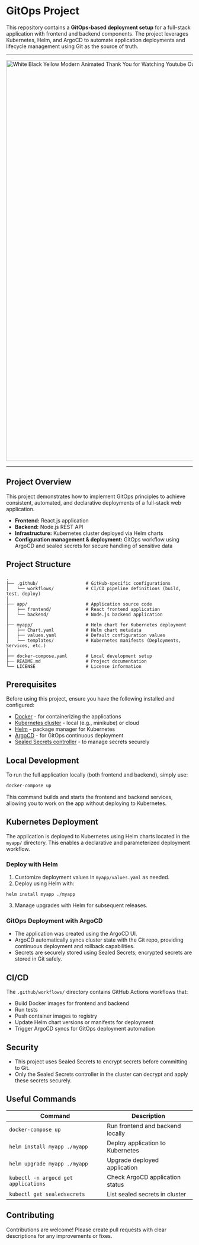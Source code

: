 # GitOps Project

This repository contains a **GitOps-based deployment setup** for a full-stack application with frontend and backend components. The project leverages Kubernetes, Helm, and ArgoCD to automate application deployments and lifecycle management using Git as the source of truth.

---
<img width="1920" height="1080" alt="White Black Yellow Modern Animated Thank You for Watching Youtube Outro (2)" src="https://github.com/user-attachments/assets/75fbc6c2-3301-47e6-86cc-012563bdb5e2" />


---

## Project Overview

This project demonstrates how to implement GitOps principles to achieve consistent, automated, and declarative deployments of a full-stack web application.

- **Frontend:** React.js application
- **Backend:** Node.js REST API
- **Infrastructure:** Kubernetes cluster deployed via Helm charts
- **Configuration management & deployment:** GitOps workflow using ArgoCD and sealed secrets for secure handling of sensitive data

## Project Structure
```
.
├── .github/                  # GitHub-specific configurations
│   └── workflows/            # CI/CD pipeline definitions (build, test, deploy)
│
├── app/                      # Application source code
│   ├── frontend/             # React frontend application
│   └── backend/              # Node.js backend application
│
├── myapp/                    # Helm chart for Kubernetes deployment
│   ├── Chart.yaml            # Helm chart metadata
│   ├── values.yaml           # Default configuration values
│   └── templates/            # Kubernetes manifests (Deployments, Services, etc.)
│
├── docker-compose.yaml       # Local development setup
├── README.md                 # Project documentation
└── LICENSE                   # License information

```

## Prerequisites

Before using this project, ensure you have the following installed and configured:

- [Docker](https://www.docker.com/) - for containerizing the applications
- [Kubernetes cluster](https://kubernetes.io/docs/setup/) - local (e.g., minikube) or cloud
- [Helm](https://helm.sh/) - package manager for Kubernetes
- [ArgoCD](https://argo-cd.readthedocs.io/en/stable/) - for GitOps continuous deployment
- [Sealed Secrets controller](https://github.com/bitnami-labs/sealed-secrets) - to manage secrets securely

## Local Development

To run the full application locally (both frontend and backend), simply use:
```js
docker-compose up
```
This command builds and starts the frontend and backend services, allowing you to work on the app without deploying to Kubernetes.

## Kubernetes Deployment

The application is deployed to Kubernetes using Helm charts located in the `myapp/` directory. This enables a declarative and parameterized deployment workflow.

### Deploy with Helm

1. Customize deployment values in `myapp/values.yaml` as needed.
2. Deploy using Helm with:
```
helm install myapp ./myapp
```

3. Manage upgrades with Helm for subsequent releases.

### GitOps Deployment with ArgoCD

- The application was created using the ArgoCD UI.
- ArgoCD automatically syncs cluster state with the Git repo, providing continuous deployment and rollback capabilities.
- Secrets are securely stored using Sealed Secrets; encrypted secrets are stored in Git safely.

## CI/CD

The `.github/workflows/` directory contains GitHub Actions workflows that:

- Build Docker images for frontend and backend
- Run tests
- Push container images to registry
- Update Helm chart versions or manifests for deployment
- Trigger ArgoCD syncs for GitOps deployment automation

## Security

- This project uses Sealed Secrets to encrypt secrets before committing to Git.
- Only the Sealed Secrets controller in the cluster can decrypt and apply these secrets securely.

## Useful Commands

| Command                          | Description                         |
|---------------------------------|-----------------------------------|
| `docker-compose up`              | Run frontend and backend locally   |
| `helm install myapp ./myapp`    | Deploy application to Kubernetes   |
| `helm upgrade myapp ./myapp`    | Upgrade deployed application       |
| `kubectl -n argocd get applications` | Check ArgoCD application status   |
| `kubectl get sealedsecrets`     | List sealed secrets in cluster     |

## Contributing

Contributions are welcome! Please create pull requests with clear descriptions for any improvements or fixes.
